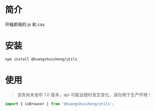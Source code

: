 # 简介

开箱即用的 js 和 css

# 安装

```sh
npm install @huangshuisheng/utils
```

# 使用

> 该库尚未发布 1.0 版本，api 可能会随时发生变化，请勿用于生产环境！

```ts
import { isBrowser } from '@huangshuisheng/utils';
```

